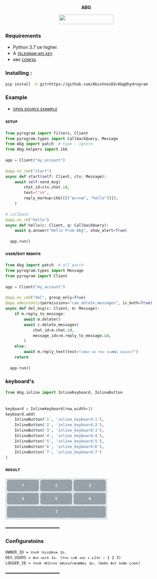 <p align="center">
<b> ABG </b>
</p>

<p align="center"><a href="https://pepy.tech/project/abg"> <img src="https://static.pepy.tech/personalized-badge/abg?period=total&units=international_system&left_color=black&right_color=black&left_text=Downloads" width="169" height="29.69"/></a></p>

### Requirements 

- Python 3.7 ᴏʀ higher.
- A [ᴛᴇʟᴇɢʀᴀᴍ ᴀᴘɪ ᴋᴇʏ](https://docs.pyrogram.org/intro/setup#api-keys).
- ᴀʙɢ [ᴄᴏɴғɪɢ](https://github.com/Abishnoi69/Abg#configuratoins).

### Installing :

```bash
pip install -U git+https://github.com/Abishnoi69/Abg@hydrogram
```

### Example
- [ᴏᴘᴇɴ sᴏᴜʀᴄᴇ ᴇxᴀᴍᴘʟᴇ](https://github.com/Abishnoi69/Abg/network/dependents)


#### sᴇᴛᴜᴘ
```python
from pyrogram import filters, Client
from pyrogram.types import CallbackQuery, Message
from Abg import patch  # type : ignore
from Abg.helpers import ikb

app = Client("my_account")

@app.on_cmd("start")
async def start(self: Client, ctx: Message):
    await self.send_msg(
        chat_id=ctx.chat.id,
        text=f"ok",
        reply_markup=ikb([[("ʙᴜᴛᴛᴏɴ", "hello")]]),
    )

# callback 
@app.on_cb("hello")
async def hello(c: Client, q: CallbackQuery):
    await q.answer("Hello From Abg", show_alert=True)

  app.run()
```
>
#### ᴜsᴇʀ/ʙᴏᴛ ʀɪɢʜᴛs 

```python
from Abg import patch  # all patch
from pyrogram.types import Message
from pyrogram import Client

app = Client("my_account")

@app.on_cmd("del", group_only=True)
@app.adminsOnly(permissions="can_delete_messages", is_both=True)
async def del_msg(c: Client, m: Message):
    if m.reply_to_message:
        await m.delete()
        await c.delete_messages(
            chat_id=m.chat.id,
            message_ids=m.reply_to_message.id,
        )
    else:
        await m.reply_text(text="ᴡʜᴀᴛ ᴅᴏ ʏᴏᴜ ᴡᴀɴɴᴀ ᴅᴇʟᴇᴛᴇ?")
    return
  
  app.run()
```


>
### keyboard's

```python
from Abg.inline import InlineKeyboard, InlineButton


keyboard = InlineKeyboard(row_width=3)
keyboard.add(
    InlineButton('1', 'inline_keyboard:1'),
    InlineButton('2', 'inline_keyboard:2'),
    InlineButton('3', 'inline_keyboard:3'),
    InlineButton('4', 'inline_keyboard:4'),
    InlineButton('5', 'inline_keyboard:5'),
    InlineButton('6', 'inline_keyboard:6'),
    InlineButton('7', 'inline_keyboard:7')
)
```

#### ʀᴇsᴜʟᴛ

<p><img src="https://raw.githubusercontent.com/Abishnoi69/Abg/master/doce/images/add_inline_button.png" alt="add_inline_button"></p>

━━━━━━━━━━━━━━━━━━━━
### Configuratoins
```
OWNER_ID = ʏᴏᴜʀ ᴛᴇʟᴇɢʀᴀᴍ ɪᴅ.
DEV_USERS = ʙᴏᴛ ᴅᴇᴠs ɪᴅ. (ʏᴏᴜ ᴄᴀɴ ᴀᴅᴅ ᴀ ʟɪsᴛ : 1 2 3)
LOGGER_ID = ʏᴏᴜʀ ᴘʀɪᴠᴀᴛᴇ ɢʀᴏᴜᴘ/ᴄʜᴀɴɴᴇʟ ɪᴅ. (ʜᴇʀᴇ ʙᴏᴛ sᴇɴᴅ ʟᴏɢs)
```
━━━━━━━━━━━━━━━━━━━━ 

